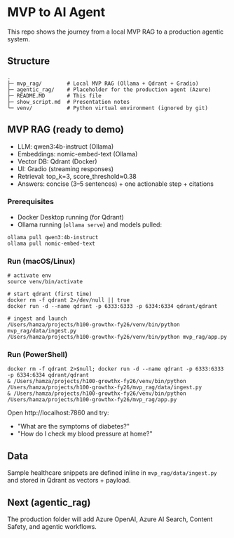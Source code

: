 # MVP to AI Agent

This repo shows the journey from a local MVP RAG to a production agentic system.

## Structure
```
.
├─ mvp_rag/        # Local MVP RAG (Ollama + Qdrant + Gradio)
├─ agentic_rag/    # Placeholder for the production agent (Azure)
├─ README.MD       # This file
├─ show_script.md  # Presentation notes
└─ venv/           # Python virtual environment (ignored by git)
```

## MVP RAG (ready to demo)
- LLM: qwen3:4b-instruct (Ollama)
- Embeddings: nomic-embed-text (Ollama)
- Vector DB: Qdrant (Docker)
- UI: Gradio (streaming responses)
- Retrieval: top_k=3, score_threshold≈0.38
- Answers: concise (3–5 sentences) + one actionable step + citations

### Prerequisites
- Docker Desktop running (for Qdrant)
- Ollama running (`ollama serve`) and models pulled:
```
ollama pull qwen3:4b-instruct
ollama pull nomic-embed-text
```

### Run (macOS/Linux)
```
# activate env
source venv/bin/activate

# start qdrant (first time)
docker rm -f qdrant 2>/dev/null || true
docker run -d --name qdrant -p 6333:6333 -p 6334:6334 qdrant/qdrant

# ingest and launch
/Users/hamza/projects/h100-growthx-fy26/venv/bin/python mvp_rag/data/ingest.py
/Users/hamza/projects/h100-growthx-fy26/venv/bin/python mvp_rag/app.py
```

### Run (PowerShell)
```
docker rm -f qdrant 2>$null; docker run -d --name qdrant -p 6333:6333 -p 6334:6334 qdrant/qdrant
& /Users/hamza/projects/h100-growthx-fy26/venv/bin/python /Users/hamza/projects/h100-growthx-fy26/mvp_rag/data/ingest.py
& /Users/hamza/projects/h100-growthx-fy26/venv/bin/python /Users/hamza/projects/h100-growthx-fy26/mvp_rag/app.py
```

Open http://localhost:7860 and try:
- "What are the symptoms of diabetes?"
- "How do I check my blood pressure at home?"

## Data
Sample healthcare snippets are defined inline in `mvp_rag/data/ingest.py` and stored in Qdrant as vectors + payload.

## Next (agentic_rag)
The production folder will add Azure OpenAI, Azure AI Search, Content Safety, and agentic workflows.
